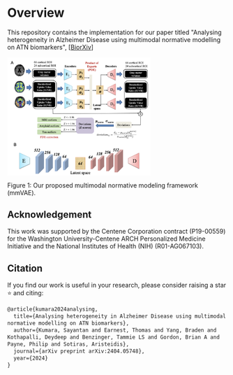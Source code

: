# Overview
This repository contains the implementation for our paper titled "Analysing heterogeneity in Alzheimer Disease using multimodal normative modelling on ATN biomarkers", [[BiorXiv](https://www.ncbi.nlm.nih.gov/pmc/articles/PMC10473626/)] 

<img align="center" width="65%" height="80%" src="Plots/workflow.png"> 

Figure 1: Our proposed multimodal normative modeling framework (mmVAE).

## Acknowledgement

This work was supported by the Centene Corporation contract (P19-00559) for the Washington University-Centene ARCH Personalized Medicine Initiative and
the National Institutes of Health (NIH) (R01-AG067103). 
  
## Citation
If you find our work is useful in your research, please consider raising a star  :star:  and citing:

```
@article{kumara2024analysing,
  title={Analysing heterogeneity in Alzheimer Disease using multimodal normative modelling on ATN biomarkers},
  author={Kumara, Sayantan and Earnest, Thomas and Yang, Braden and Kothapalli, Deydeep and Benzinger, Tammie LS and Gordon, Brian A and Payne, Philip and Sotiras, Aristeidis},
  journal={arXiv preprint arXiv:2404.05748},
  year={2024}
}
